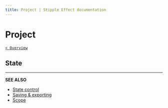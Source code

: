 ```yaml
---
title: Project | Stipple Effect documentation
---
```


# Project

[`< Overview`](./README.md)

<!-- TODO -->

## State

<!-- TODO -->

---

**SEE ALSO**

* [State control](./state-control.md)
* [Saving & exporting](./save.md)
* [Scope](./scope.md)
